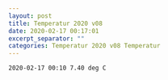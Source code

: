 ```yaml
---
layout: post
title: Temperatur 2020 v08
date: 2020-02-17 00:17:01
excerpt_separator: ""
categories: Temperatur 2020 v08 Temperatur
---
```

```
2020-02-17 00:10 7.40 deg C
```
